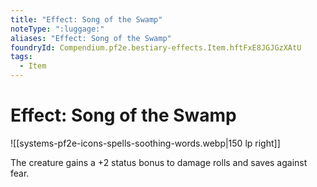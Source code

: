 ```yaml
---
title: "Effect: Song of the Swamp"
noteType: ":luggage:"
aliases: "Effect: Song of the Swamp"
foundryId: Compendium.pf2e.bestiary-effects.Item.hftFxE8JGJGzXAtU
tags:
  - Item
---
```


# Effect: Song of the Swamp
![[systems-pf2e-icons-spells-soothing-words.webp|150 lp right]]

The creature gains a +2 status bonus to damage rolls and saves against fear.
